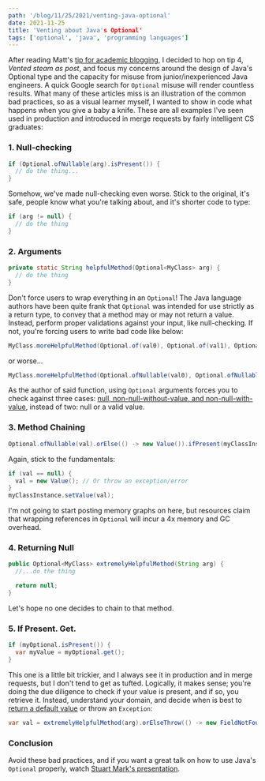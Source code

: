 ```yaml
---
path: '/blog/11/25/2021/venting-java-optional'
date: 2021-11-25
title: 'Venting about Java's Optional'
tags: ['optional', 'java', 'programming languages']
---
```


After reading Matt's [tip for academic blogging](https://matt.might.net/articles/how-to-blog-as-an-academic/), I decided to hop on tip 4, _Vented steam as post_, and focus my concerns around the design of Java's Optional type and the capacity for misuse from junior/inexperienced Java engineers. A quick Google search for `Optional` misuse will render countless results. What many of these articles miss is an illustration of the common bad practices, so as a visual learner myself, I wanted to show in code what happens when you give a baby a knife. These are all examples I've seen used in production and introduced in merge requests by fairly intelligent CS graduates:

### 1. Null-checking

```java
if (Optional.ofNullable(arg).isPresent()) {
  // do the thing...
}
```

Somehow, we've made null-checking even worse. Stick to the original, it's safe, people know what you're talking about, and it's shorter code to type:

```java
if (arg != null) {
  // do the thing
}
```

### 2. Arguments

```java
private static String helpfulMethod(Optional<MyClass> arg) {
  // do the thing
}
```

Don't force users to wrap everything in an `Optional`! The Java language authors have been quite frank that `Optional` was intended for use strictly as a return type, to convey that a method may or may not return a value. Instead, perform proper validations against your input, like null-checking. If not, you're forcing users to write bad code like below:

```java
MyClass.moreHelpfulMethod(Optional.of(val0), Optional.of(val1), Optional.of(val2));
```

or worse...

```java
MyClass.moreHelpfulMethod(Optional.ofNullable(val0), Optional.ofNullable(val1), Optional.ofNullable(val2));
```

As the author of said function, using `Optional` arguments forces you to check against three cases: [null, non-null-without-value, and non-null-with-value](https://rules.sonarsource.com/java/RSPEC-3553), instead of two: null or a valid value.

### 3. Method Chaining

```java
Optional.ofNullable(val).orElse(() -> new Value()).ifPresent(myClassInstance::setValue);
```

Again, stick to the fundamentals:

```java
if (val == null) {
  val = new Value(); // Or throw an exception/error
}
myClassInstance.setValue(val);
```

I'm not going to start posting memory graphs on here, but resources claim that wrapping references in `Optional` will incur a 4x memory and GC overhead.

### 4. Returning Null

```java
public Optional<MyClass> extremelyHelpfulMethod(String arg) {
  //...do the thing

  return null;
}
```

Let's hope no one decides to chain to that method.

### 5. If Present. Get.

```java
if (myOptional.isPresent()) {
  var myValue = myOptional.get();
}
```

This one is a little bit trickier, and I always see it in production and in merge requests, but I don't tend to get as tufted. Logically, it makes sense; you're doing the due diligence to check if your value is present, and if so, you retrieve it. Instead, understand your domain, and decide when is best to [return a default value](https://www.youtube.com/watch?v=29MAL8pJImQ) or throw an `Exception`:

```java
var val = extremelyHelpfulMethod(arg).orElseThrow(() -> new FieldNotFound());
```

### Conclusion

Avoid these bad practices, and if you want a great talk on how to use Java's `Optional` properly, watch [Stuart Mark's presentation](https://www.youtube.com/watch?v=Ej0sss6cq14).
